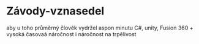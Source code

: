 # Závody-vznasedel
aby u toho průměrný člověk vydržel aspon minutu
C#, unity, Fusion 360 + vysoká časovaá náročnost i náročnost na trpělivost
